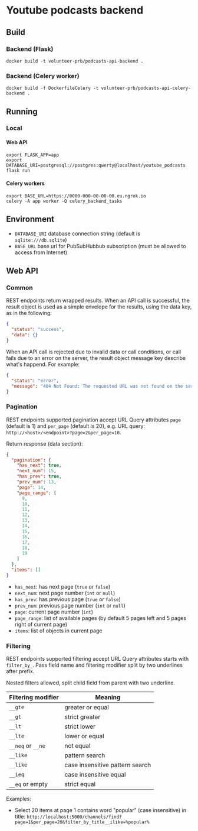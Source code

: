 # Youtube podcasts backend

## Build

### Backend (Flask)

```commandline
docker build -t volunteer-prb/podcasts-api-backend .
```

### Backend (Celery worker)

```commandline
docker build -f DockerfileCelery -t volunteer-prb/podcasts-api-celery-backend .
```

## Running

### Local

#### Web API
```commandline
export FLASK_APP=app
export DATABASE_URI=postgresql://postgres:qwerty@localhost/youtube_podcasts
flask run
```

#### Celery workers
```commandline
export BASE_URL=https://0000-000-00-00-00.eu.ngrok.io
celery -A app worker -Q celery_backend_tasks
```

## Environment

* `DATABASE_URI` database connection string (default is `sqlite:///db.sqlite`)
* `BASE_URL` base url for PubSubHubbub subscription (must be allowed to access from Internet)

## Web API

### Common

REST endpoints return wrapped results. When an API call is successful, the result
object is used as a simple envelope for the results, using the data key, as in the
following:

```json
{
  "status": "success",
  "data": {}
}
```

When an API call is rejected due to invalid data or call conditions, or call fails
due to an error on the server, the result object message key describe what's happend.
For example:

```json
{
  "status": "error",
  "message": "404 Not Found: The requested URL was not found on the server. If you entered the URL manually please check your spelling and try again."
}
```

### Pagination

REST endpoints supported pagination accept URL Query attributes `page` (default is 1) and `per_page` (default is 20),
e.g. URL query: `http://<host>/<endpoint>?page=2&per_page=10`.

Return response (data section):

```json
{
  "pagination": {
    "has_next": true,
    "next_num": 15,
    "has_prev": true,
    "prev_num": 13,
    "page": 14,
    "page_range": [
      9,
      10,
      11,
      12,
      13,
      14,
      15,
      16,
      17,
      18,
      19
    ]
  },
  "items": []
}
```

* `has_next`: has next page (`true` or `false`)
* `next_num`: next page number (`int` or `null`)
* `has_prev`: has previous page (`true` or `false`)
* `prev_num`: previous page number (`int` or `null`)
* `page`: current page number (`int`)
* `page_range`: list of available pages (by default 5 pages left and 5 pages right of current page)
* `items`: list of objects in current page

### Filtering

REST endpoints supported filtering accept URL Query attributes starts with `filter_by_`.
Pass field name and filtering modifier split by two underlines after prefix.

Nested filters allowed, split child field from parent with two underline.

| Filtering modifier | Meaning                         |
|--------------------|---------------------------------|
| `__gte`            | greater or equal                |
| `__gt`             | strict greater                  |
| `__lt`             | strict lower                    |
| `__lte`            | lower or equal                  |
| `__neq` or `__ne`  | not equal                       |
| `__like`           | pattern search                  |
| `__like`           | case insensitive pattern search |
| `__ieq`            | case insensitive equal          |
| `__eq` or empty    | strict equal                    |

Examples:
* Select 20 items at page 1 contains word "popular" (case insensitive) in title:
  `http://localhost:5000/channels/find?page=1&per_page=20&filter_by_title__ilike=%popular%`

